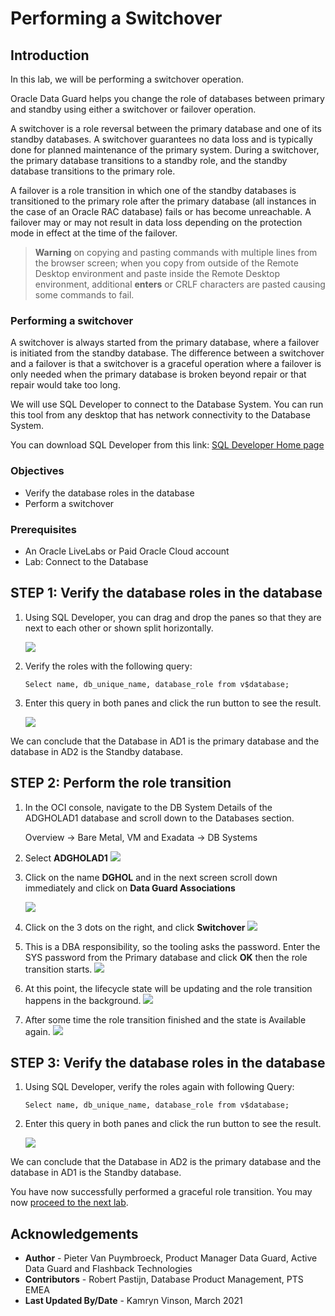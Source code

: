 # Performing a Switchover

## Introduction
In this lab, we will be performing a switchover operation.

Oracle Data Guard helps you change the role of databases between primary and standby using either a switchover or failover operation.

A switchover is a role reversal between the primary database and one of its standby databases. A switchover guarantees no data loss and is typically done for planned maintenance of the primary system. During a switchover, the primary database transitions to a standby role, and the standby database transitions to the primary role.

A failover is a role transition in which one of the standby databases is transitioned to the primary role after the primary database (all instances in the case of an Oracle RAC database) fails or has become unreachable. A failover may or may not result in data loss depending on the protection mode in effect at the time of the failover.


> **Warning** on copying and pasting commands with multiple lines from the browser screen; when you copy from outside of the Remote Desktop environment and paste inside the Remote Desktop environment, additional **enters** or CRLF characters are pasted causing some commands to fail. 


### Performing a switchover

A switchover is always started from the primary database, where a failover is initiated from the standby database. 
The difference between a switchover and a failover is that a switchover is a graceful operation where a failover is only needed when the primary database is broken beyond repair or that repair would take too long. 

We will use SQL Developer to connect to the Database System. You can run this tool from any desktop that has network connectivity to the Database System.

You can download SQL Developer from this link: [SQL Developer Home page](https://www.oracle.com/be/database/technologies/appdev/sqldeveloper-landing.html) 


### Objectives
- Verify the database roles in the database
- Perform a switchover

### Prerequisites
- An Oracle LiveLabs or Paid Oracle Cloud account
- Lab: Connect to the Database


## **STEP 1**: Verify the database roles in the database

1. Using SQL Developer, you can drag and drop the panes so that they are next to each other or shown split horizontally. 

    ![](./images/Switchover-01.png)


2. Verify the roles with the following query:

    ````
    Select name, db_unique_name, database_role from v$database;
    ````

3. Enter this query in both panes and click the run button to see the result.

    ![](./images/Switchover-02.png)

We can conclude that the Database in AD1 is the primary database and the database in AD2 is the Standby database.


## **STEP 2**: Perform the role transition

1. In the OCI console, navigate to the DB System Details of the ADGHOLAD1 database and scroll down to the Databases section.

    Overview
    -> Bare Metal, VM and Exadata
    -> DB Systems

2. Select **ADGHOLAD1**
    ![](./images/Switchover-03.png)

3. Click on the name **DGHOL** and in the next screen scroll down immediately and click on **Data Guard Associations**

    ![](./images/Switchover-04.png)

4. Click on the 3 dots on the right, and click **Switchover**
    ![](./images/Switchover-05.png)

5. This is a DBA responsibility, so the tooling asks the password. Enter the SYS password from the Primary database and click **OK** then the role transition starts.
    ![](./images/Switchover-06.png)

6. At this point, the lifecycle state will be updating and the role transition happens in the background.
    ![](./images/Switchover-07.png)

7. After some time the role transition finished and the state is Available again. 
    ![](./images/Switchover-08.png)


## **STEP 3**: Verify the database roles in the database

1. Using SQL Developer, verify the roles again with following Query:

    ````
    Select name, db_unique_name, database_role from v$database;
    ````

2. Enter this query in both panes and click the run button to see the result.

    ![](./images/Switchover-09.png)

We can conclude that the Database in AD2 is the primary database and the database in AD1 is the Standby database.

You have now successfully performed a graceful role transition. You may now [proceed to the next lab](#next).


## Acknowledgements

- **Author** - Pieter Van Puymbroeck, Product Manager Data Guard, Active Data Guard and Flashback Technologies
- **Contributors** - Robert Pastijn, Database Product Management, PTS EMEA
- **Last Updated By/Date** -  Kamryn Vinson, March 2021